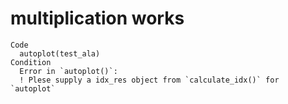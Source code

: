 # multiplication works

    Code
      autoplot(test_ala)
    Condition
      Error in `autoplot()`:
      ! Plese supply a idx_res object from `calculate_idx()` for `autoplot`

